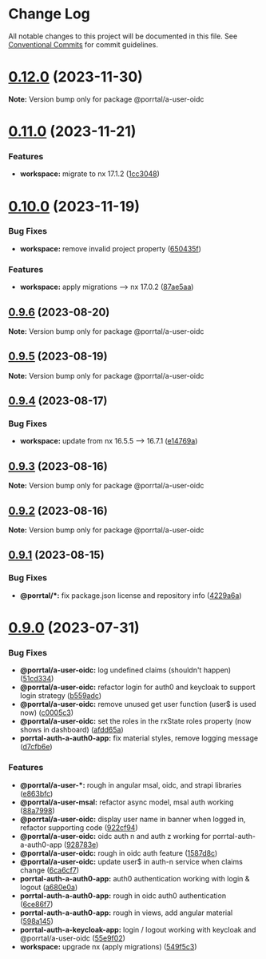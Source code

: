 # Change Log

All notable changes to this project will be documented in this file.
See [Conventional Commits](https://conventionalcommits.org) for commit guidelines.

# [0.12.0](https://github.com/Comcast/Porrtal/compare/v0.11.0...v0.12.0) (2023-11-30)

**Note:** Version bump only for package @porrtal/a-user-oidc





# [0.11.0](https://github.com/Comcast/Porrtal/compare/v0.10.0...v0.11.0) (2023-11-21)


### Features

* **workspace:** migrate to nx 17.1.2 ([1cc3048](https://github.com/Comcast/Porrtal/commit/1cc3048b60a9eb41bb1512fc4f448ee6feb85dff))





# [0.10.0](https://github.com/Comcast/Porrtal/compare/v0.9.6...v0.10.0) (2023-11-19)

### Bug Fixes

- **workspace:** remove invalid project property ([650435f](https://github.com/Comcast/Porrtal/commit/650435f27eedeeece9649ea542b4b798a707b37e))

### Features

- **workspace:** apply migrations --> nx 17.0.2 ([87ae5aa](https://github.com/Comcast/Porrtal/commit/87ae5aa23058da6d4f7de095914de2f355e7855c))

## [0.9.6](https://github.com/Comcast/Porrtal/compare/v0.9.5...v0.9.6) (2023-08-20)

**Note:** Version bump only for package @porrtal/a-user-oidc

## [0.9.5](https://github.com/Comcast/Porrtal/compare/v0.9.4...v0.9.5) (2023-08-19)

**Note:** Version bump only for package @porrtal/a-user-oidc

## [0.9.4](https://github.com/Comcast/Porrtal/compare/v0.9.3...v0.9.4) (2023-08-17)

### Bug Fixes

- **workspace:** update from nx 16.5.5 --> 16.7.1 ([e14769a](https://github.com/Comcast/Porrtal/commit/e14769acf2e498d4c0b19ab1b6c47687b828ddd5))

## [0.9.3](https://github.com/Comcast/Porrtal/compare/v0.9.2...v0.9.3) (2023-08-16)

**Note:** Version bump only for package @porrtal/a-user-oidc

## [0.9.2](https://github.com/Comcast/Porrtal/compare/v0.9.1...v0.9.2) (2023-08-16)

**Note:** Version bump only for package @porrtal/a-user-oidc

## [0.9.1](https://github.com/Comcast/Porrtal/compare/v0.9.0...v0.9.1) (2023-08-15)

### Bug Fixes

- **@porrtal/\*:** fix package.json license and repository info ([4229a6a](https://github.com/Comcast/Porrtal/commit/4229a6ae297b5686316f2a4fc1e51fa3d73ff863))

# [0.9.0](https://github.com/datumgeek/porrtal/compare/v0.8.1...v0.9.0) (2023-07-31)

### Bug Fixes

- **@porrtal/a-user-oidc:** log undefined claims (shouldn't happen) ([51cd334](https://github.com/datumgeek/porrtal/commit/51cd334a611e9ee44f4d3c9bcbc9f16eab1cb12e))
- **@porrtal/a-user-oidc:** refactor login for auth0 and keycloak to support login strategy ([b559adc](https://github.com/datumgeek/porrtal/commit/b559adc9ba7944944b5817ee3df4acf7db50a8df))
- **@porrtal/a-user-oidc:** remove unused get user function (user$ is used now) ([c0005c3](https://github.com/datumgeek/porrtal/commit/c0005c377e88b363bc16e22e2a592440223f2777))
- **@porrtal/a-user-oidc:** set the roles in the rxState roles property (now shows in dashboard) ([afdd65a](https://github.com/datumgeek/porrtal/commit/afdd65a0462ea67b2e695cb120b974a21cff6fee))
- **porrtal-auth-a-auth0-app:** fix material styles, remove logging message ([d7cfb6e](https://github.com/datumgeek/porrtal/commit/d7cfb6e086f1ce537f385f7b569e2331ed505e1f))

### Features

- **@porrtal/a-user-\*:** rough in angular msal, oidc, and strapi libraries ([e863bfc](https://github.com/datumgeek/porrtal/commit/e863bfc5ffaa3767d3886ecdc3fce049eb3c7ad7))
- **@porrtal/a-user-msal:** refactor async model, msal auth working ([88a7998](https://github.com/datumgeek/porrtal/commit/88a7998175caaadc7c1398d556a1780bcae35519))
- **@porrtal/a-user-oidc:** display user name in banner when logged in, refactor supporting code ([922cf94](https://github.com/datumgeek/porrtal/commit/922cf9475aca80c1f0d558bcb549c3ded517de5e))
- **@porrtal/a-user-oidc:** oidc auth n and auth z working for porrtal-auth-a-auth0-app ([928783e](https://github.com/datumgeek/porrtal/commit/928783e45ccb592bd5183cd0ac312178690744c5))
- **@porrtal/a-user-oidc:** rough in oidc auth feature ([1587d8c](https://github.com/datumgeek/porrtal/commit/1587d8c1bc711d17680db599f128be8af289cc98))
- **@porrtal/a-user-oidc:** update user$ in auth-n service when claims change ([6ca6cf7](https://github.com/datumgeek/porrtal/commit/6ca6cf792f4885323570d45315ca6a802c76437e))
- **porrtal-auth-a-auth0-app:** auth0 authentication working with login & logout ([a680e0a](https://github.com/datumgeek/porrtal/commit/a680e0a036e858f4ca4619ec7942c85fc7a7af82))
- **porrtal-auth-a-auth0-app:** rough in oidc auth0 authentication ([6ce86f7](https://github.com/datumgeek/porrtal/commit/6ce86f75d1765de9fdfe44b6752046752a9546db))
- **porrtal-auth-a-auth0-app:** rough in views, add angular material ([598a145](https://github.com/datumgeek/porrtal/commit/598a145fc1896971e841776fa30eaa25e4c10949))
- **porrtal-auth-a-keycloak-app:** login / logout working with keycloak and @porrtal/a-user-oidc ([55e9f02](https://github.com/datumgeek/porrtal/commit/55e9f0254eb663f05620e91e211e3150922fcbc6))
- **workspace:** upgrade nx (apply migrations) ([549f5c3](https://github.com/datumgeek/porrtal/commit/549f5c353259b49d668ad91397b9b05a7fadb7e7))
